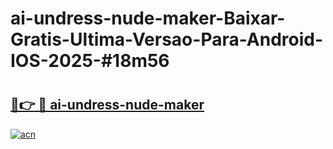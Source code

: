 # ai-undress-nude-maker-Baixar-Gratis-Ultima-Versao-Para-Android-IOS-2025-#18m56

# <h2><a href="https://ainizakaria.my?title=ai-undress-nude-maker&ref=24M">🔗👉 🔴 ai-undress-nude-maker</a></h2>

[![acn](https://github.com/user-attachments/assets/0f9c940e-d8b0-45ae-aac7-cd30a18b3e1c)](https://ainizakaria.my?title=ai-undress-nude-maker&ref=24M)

